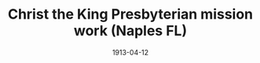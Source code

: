 ---
date: &id001 1913-04-12
end_date: null
location:
  address: 3400 Radio Road, Ste. 107
  city: Naples
  state: FL
minister:
- end: null
  name: Eric Hausler
  start: 2013-01-01
  type: Organizing Pastor
ministers:
- Eric Hausler
name: Christ the King Presbyterian mission work
names: null
origination_date: *id001
raw_data: "FLORIDA Naples\n\nChrist the King Presbyterian mission work (April 12,\
  \ 1913\u2013 )\nMeeting at 3400 Radio Road, Ste. 107\nOrg. Pastor: Eric Hausler,\
  \ 2013\u2013"
received_from: null
states:
- FL
status:
  active: false
  end_date: null
  reason: null
  received_from: null
  withdrawal_to: null
title: Christ the King Presbyterian mission work (Naples FL)
year_established:
- 1913

---